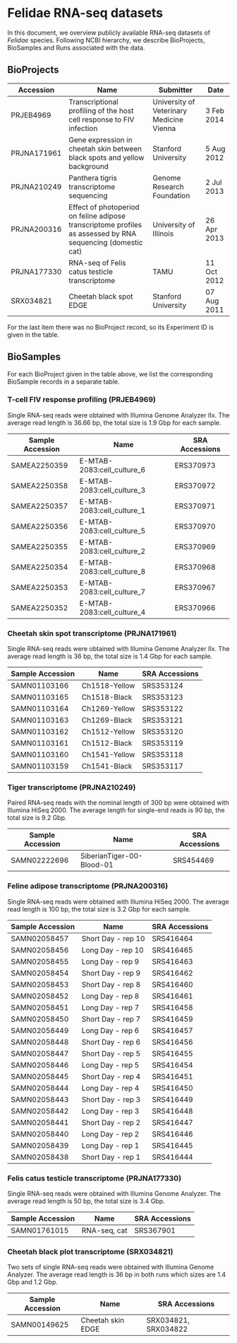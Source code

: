 # Felidae RNA-seq datasets

In this document, we overview publicly available RNA-seq datasets of
*Felidae* species. Following NCBI hierarchy, we describe BioProjects,
BioSamples and Runs associated with the data.

## BioProjects

| Accession   | Name                                                                                                        | Submitter                                | Date        |
|-------------|-------------------------------------------------------------------------------------------------------------|------------------------------------------|-------------|
| PRJEB4969   | Transcriptional profiling of the host cell response to FIV infection                                        | University of Veterinary Medicine Vienna | 3 Feb 2014  |
| PRJNA171961 | Gene expression in cheetah skin between black spots and yellow background                                   | Stanford University                      | 5 Aug 2012  |
| PRJNA210249 | Panthera tigris transcriptome sequencing                                                                    | Genome Research Foundation               | 2 Jul 2013  |
| PRJNA200316 | Effect of photoperiod on feline adipose transcriptome profiles as assessed by RNA sequencing (domestic cat) | University of Illinois                   | 26 Apr 2013 |
| PRJNA177330 | RNA-seq of Felis catus testicle transcriptome                                                               | TAMU                                     | 11 Oct 2012 |
| SRX034821   | Cheetah black spot EDGE                                                                                     | Stanford University                      | 07 Aug 2011 |

For the last item there was no BioProject record, so its Experiment ID is given in the table.

## BioSamples

For each BioProject given in the table above, we list the corresponding BioSample records
in a separate table.

### T-cell FIV response profiling (PRJEB4969)

Single RNA-seq reads were obtained with Illumina Genome Analyzer IIx. The average read 
length is 36.66 bp, the total size is 1.9 Gbp for each sample.

| Sample Accession | Name                       | SRA Accessions |
|------------------|----------------------------|----------------|
| SAMEA2250359     | E-MTAB-2083:cell_culture_6 | ERS370973      |
| SAMEA2250358     | E-MTAB-2083:cell_culture_3 | ERS370972      |
| SAMEA2250357     | E-MTAB-2083:cell_culture_1 | ERS370971      |
| SAMEA2250356     | E-MTAB-2083:cell_culture_5 | ERS370970      |
| SAMEA2250355     | E-MTAB-2083:cell_culture_2 | ERS370969      |
| SAMEA2250354     | E-MTAB-2083:cell_culture_8 | ERS370968      |
| SAMEA2250353     | E-MTAB-2083:cell_culture_7 | ERS370967      |
| SAMEA2250352     | E-MTAB-2083:cell_culture_4 | ERS370966      |

### Cheetah skin spot transcriptome (PRJNA171961)

Single RNA-seq reads were obtained with Illumina Genome Analyzer IIx. The average read
length is 36 bp, the total size is 1.4 Gbp for each sample.

| Sample Accession | Name          | SRA Accessions |
|------------------|---------------|----------------|
| SAMN01103166     | Ch1518-Yellow | SRS353124      |
| SAMN01103165     | Ch1518-Black  | SRS353123      |
| SAMN01103164     | Ch1269-Yellow | SRS353122      |
| SAMN01103163     | Ch1269-Black  | SRS353121      |
| SAMN01103162     | Ch1512-Yellow | SRS353120      |
| SAMN01103161     | Ch1512-Black  | SRS353119      |
| SAMN01103160     | Ch1541-Yellow | SRS353118      |
| SAMN01103159     | Ch1541-Black  | SRS353117      |

### Tiger transcriptome (PRJNA210249)

Paired RNA-seq reads with the nominal length of 300 bp were obtained with Illumina HiSeq
2000. The average length for single-end reads is 90 bp, the total size is 9.2 Gbp.

| Sample Accession | Name                      | SRA Accessions |
|------------------|---------------------------|----------------|
| SAMN02222696     | SiberianTiger-00-Blood-01 | SRS454469      |

### Feline adipose transcriptome (PRJNA200316)

Single RNA-seq reads were obtained with Illumina HiSeq 2000. The average read length is
100 bp, the total size is 3.2 Gbp for each sample.

| Sample Accession | Name               | SRA Accessions |
|------------------|--------------------|----------------|
| SAMN02058457     | Short Day - rep 10 | SRS416464      |
| SAMN02058456     | Long Day - rep 10  | SRS416465      |
| SAMN02058455     | Long Day - rep 9   | SRS416463      |
| SAMN02058454     | Short Day - rep 9  | SRS416462      |
| SAMN02058453     | Short Day - rep 8  | SRS416460      |
| SAMN02058452     | Long Day - rep 8   | SRS416461      |
| SAMN02058451     | Long Day - rep 7   | SRS416458      |
| SAMN02058450     | Short Day - rep 7  | SRS416459      |
| SAMN02058449     | Long Day - rep 6   | SRS416457      |
| SAMN02058448     | Short Day - rep 6  | SRS416456      |
| SAMN02058447     | Short Day - rep 5  | SRS416455      |
| SAMN02058446     | Long Day - rep 5   | SRS416454      |
| SAMN02058445     | Short Day - rep 4  | SRS416451      |
| SAMN02058444     | Long Day - rep 4   | SRS416450      |
| SAMN02058443     | Short Day - rep 3  | SRS416449      |
| SAMN02058442     | Long Day - rep 3   | SRS416448      |
| SAMN02058441     | Short Day - rep 2  | SRS416447      |
| SAMN02058440     | Long Day - rep 2   | SRS416446      |
| SAMN02058439     | Long Day - rep 1   | SRS416445      |
| SAMN02058438     | Short Day - rep 1  | SRS416444      |

### Felis catus testicle transcriptome (PRJNA177330)

Single RNA-seq reads were obtained with Illumina Genome Analyzer. The average read length
is 50 bp, the total size is 3.4 Gbp.

| Sample Accession | Name         | SRA Accessions |
|------------------|--------------|----------------|
| SAMN01761015     | RNA-seq, cat | SRS367901      |

### Cheetah black plot transcriptome (SRX034821)

Two sets of single RNA-seq reads were obtained with Illumina Genome Analyzer. The average
read length is 36 bp in both runs which sizes are 1.4 Gbp and 1.2 Gbp.

| Sample Accession | Name              | SRA Accessions       |
|------------------|-------------------|----------------------|
| SAMN00149625     | Cheetah skin EDGE | SRX034821, SRX034822 |
